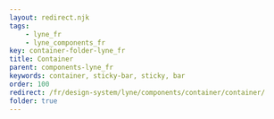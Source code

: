 ```yaml
---
layout: redirect.njk
tags: 
    - lyne_fr
    - lyne_components_fr
key: container-folder-lyne_fr
title: Container
parent: components-lyne_fr
keywords: container, sticky-bar, sticky, bar
order: 100
redirect: /fr/design-system/lyne/components/container/container/
folder: true
---
```

